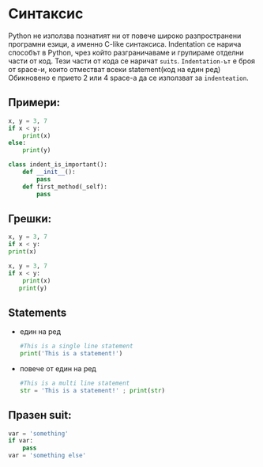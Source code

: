 # Синтаксис

Python не използва познатият ни от повече широко разпространени програмни езици, а именно C-like синтаксиса. Indentation се нарича способът в Python, чрез който разграничаваме и групираме отделни части от код. Тези части от кода се наричат `suits`. `Indentation-ът` е броя от space-и, които отместват всеки statement(код на един ред)
Обикновено е прието 2 или 4 space-а да се използват за `indenteation`.

## Примери:
```python
x, y = 3, 7
if x < y:
    print(x)
else:
    print(y)
```

```python
class indent_is_important():
    def __init__():
        pass
    def first_method(_self):
        pass
```
## Грешки:
```python
x, y = 3, 7
if x < y:
print(x)
```

```python
x, y = 3, 7
if x < y:
    print(x)
   print(y)
```

## Statements

- един на ред

    ```python
    #This is a single line statement
    print('This is a statement!')
    ```
- повече от един на ред


    ```python
    #This is a multi line statement
    str = 'This is a statement!' ; print(str)
    ```

## Празен suit:
```python
var = 'something'
if var:
    pass
var = 'something else'
```
